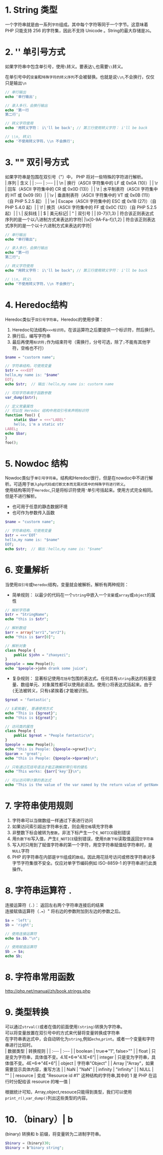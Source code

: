 # 1. String 类型
一个字符串就是由一系列`字符`组成。其中每个字符等同于一个字节。这意味着 PHP 只能支持 256 的字符集，因此不支持 Unicode 。String的最大存储是`2G`。<br>

# 2. '' 单引号方式
如果字符串中包含单引号，使用`\`转义。要表达`\`,也需要`\\`转义。<br>

在单引号中的`变量`和`特殊字符的转义序列`不会被替换。也就是说`\\n`,不会换行，仅仅只是输出`\n`<br>
```php
// 单行输出
echo '单行输出';

// 录入多行，会换行输出
echo '第一行
第二行';

// 转义字符使用
echo '用转义字符： i\'ll be back'; // 第三行使用转义字符： i'll be back

// \\n, 转义\
echo '不使用转义字符，\\n 不会换行';
```

# 3. "" 双引号方式
如果字符串是包围在双引号（"）中， PHP 将对一些特殊的字符进行解析。<br>
| 序列 | 含义 |
| :--- | :--- |
| \n | 换行（ASCII 字符集中的 LF 或 0x0A (10)）|
| \r | 回车（ASCII 字符集中的 CR 或 0x0D (13)）|
| \t | 水平制表符（ASCII 字符集中的 HT 或 0x09 (9)）|
| \v | 垂直制表符（ASCII 字符集中的 VT 或 0x0B (11)）（自 PHP 5.2.5 起） |
| \e | Escape（ASCII 字符集中的 ESC 或 0x1B (27)）（自 PHP 5.4.0 起）|
| \f | 换页（ASCII 字符集中的 FF 或 0x0C (12)）（自 PHP 5.2.5 起）|
| \\ | 反斜线 |
| \$ | 美元标记|
| \" | 双引号 |
| \[0-7]{1,3} | 符合该正则表达式序列的是一个以八进制方式来表达的字符| 
|\x[0-9A-Fa-f]{1,2}	| 符合该正则表达式序列的是一个以十六进制方式来表达的字符| 
```php
// 单行输出
echo "单行输出";

// 录入多行，会换行输出
echo "第一行
第二行";

// 转义字符使用
echo "用转义字符： i\'ll be back"; // 第三行使用转义字符： i'll be back

// \\n, 转义\
echo "不使用转义字符，\\n 不会换行";
```
# 4. Heredoc结构
Heredoc类似于`双引号字符串`，Heredoc的使用步骤：
1. Heredoc句法结构`<<<标识符`。在该运算符之后要提供一个标识符，然后换行。
1. 换行后，编写字符串
1. 最后再使用`标识符;`作为结束符号（需换行，分号可选，除了`;`不能有其他字符，空格也不行）
```php
$name = "custorm name";

// 字符串结构，可使用变量
$str = <<<EOT
hello,my name is: "$name"
EOT;
echo $str;  // 输出：hello,my name is: custorm name

// 可将字符串用于函数参数
var_dump($str);

// 定义常量属性
// 可以在 Heredoc 结构中用双引号来声明标识符
function foo() {
    static $bar = <<<"LABEL"
    hello, i'm a static str
LABEL;
echo $bar;
}
foo();
```

# 5. Nowdoc 结构
Nowdoc类似于`单引号字符串`。结构和Heredoc很行，但是在nowdoc中不进行解析。可适用于`嵌入php代码或打断文本而无需对其中的特殊字符进行转义`。<br>
使用结构等同于`Heredoc`,只是将标识符使用`'`单引号括起来。使用方式完全相同。但是不进行解析。
- 也可用于任意的静态数据环境
- 也可作为参数传入函数
```php
$name = "custorm name";

// 字符串结构，可使用变量
$str = <<<'EOT'
hello,my name is: "$name"
EOT;
echo $str;  // 输出：hello,my name is: "$name"
```
# 6. 变量解析
当使用`双引号`或`heredoc`结构，变量就会被解析。解析有两种规则：
- 简单规则： 以最少的代码在一个`string`中嵌入一个`变量`或`array`或`object`的属性
```php
// 解析字符串
$str = "StringName";
echo "this is $str";

// 解析数组
$arr = array("arr1","arr2");
echo "this is $arr[0]";

// 解析对象
class People {
    public $john = "zhaoyezi";
}
$people = new People();
echo "$people->john drank some juice";
```
- 复杂规则： 显著标记使用`花括号`包围的表达式。任何具有`string`表达的标量变量、数组单元、对象属性都可以使用此语法。使用`{}`将表达式括起来。由于`{`无法被转义，只有`$`紧挨着`{`才能被识别。
```php
$great = 'fantastic';

// $紧挨着{, 普通使用方式
echo "This is {$great}";
echo "this is ${great}";

// 访问类的属性
class People {
    public $great = "People fantastic\n";
}
$people = new People();
echo "this is People: {$people->great}\n";
$param = 'great';
echo "this is People: {$people->$param}\n";

// 只有通过花括号语法才能正确解析带引号的键名
echo "This works: {$arr['key']}\n";

// 可以访问带计算的表达式
echo "This is the value of the var named by the return value of getName(): {${getName()}}\n";
```

# 7. 字符串使用规则
1. 字符串可以当做数组一样通过下表进行访问
1. 如果访问索引超出字符串长度，则会用`空格`填充字符串
1. 非整数下标会被转为`整数`，非法下标产生一个`E_NOTICE`级别错误
1. 用`负数下标`写入值，产生`E_NOTICE`级别错误，使用`负数下标`读取值返回`空字符串`
1. 写入时只用到了赋值字符串的第一个字符，用空字符串赋值给字符串时，是`NULL`字符
1. PHP 的字符串在内部是`字节`组成的`数组`。因此用花括号访问或修改字符串对多字节字符集很不安全。仅应对单字节编码例如 ISO-8859-1 的字符串进行此类操作。

# 8. 字符串运算符 `.`
连接运算符（`.`）： 返回左右两个字符串连接后的结果<br>
连接赋值运算符（`.=`）" 将右边的参数附加到左边的参数之后。<br>
```php
$a = 'left';
$b = 'right';

// 使用连接运算符
echo $a.$b."\n";

// 使用赋值运算符
$b .= $a;
echo $b;
```
# 8. 字符串常用函数
http://php.net/manual/zh/book.strings.php

# 9. 类型转换
可以通过`strval()`或者在值的前面使用`(string)`转换为字符串。<br>
可以将变量放置在双引号中的方式来代替将变量转换成字符串<br>
在字符串表达式中，会自动转化为`string`,例如`echo`,`print`。或者一个变量和字符串进行比较时。<br>
| 数据类型 | 转换规则 |
| :--- | :--- |
| boolean | true=&gt;"1", false&gt;"" |
| float | 只是变为字符串，具体值不变。4.1E+6=&gt;"4.1E+6"|
| integer | 只是变为字符串，具体值不变。4E+6=&gt;"4E+6"|
| object | 字符串"Object" |
| Array |"Array"，如果需要显示具体内容，重写方法 | 
| NaN | "NaN" |
| infinity | "infinity" |
| NULL | "" |
| resource | 变成 "Resource id #1" 这种结构的字符串,其中的 1 是 PHP 在运行时分配给该 resource 的唯一值 |

根据统计可知，Array,object,resouce只能得到类型，我们可以使用`print_r()`,`var_dump()`列出这些类型的内容。

# 10. （binary）| b
(binary) 转换和 b 前缀，将变量转为二进制字符串。
```php
$binary = (binary)30;
$binary = b"binary string";
```